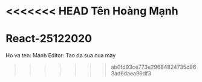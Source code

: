 <<<<<<< HEAD
Tên Hoàng Mạnh
=======
# React-25122020
Ho va ten: Manh
Editor: Tao da sua cua may
>>>>>>> ab0fd93ce773e29684824735d863ad6daea96df3
